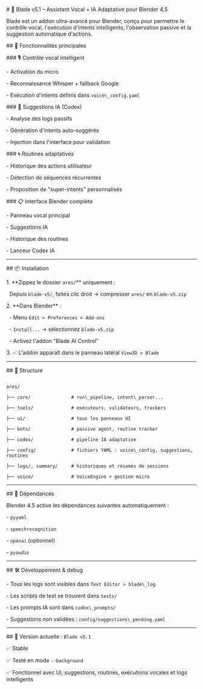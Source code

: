 ﻿\# 🧠 Blade v5.1 – Assistant Vocal + IA Adaptative pour Blender 4.5



Blade est un addon ultra-avancé pour Blender, conçu pour permettre le contrôle vocal, l'exécution d'intents intelligents, l'observation passive et la suggestion automatique d'actions.



\## 🚀 Fonctionnalités principales



\### 🎙 Contrôle vocal intelligent

\- Activation du micro

\- Reconnaissance Whisper + fallback Google

\- Exécution d'intents définis dans `voice\_config.yaml`



\### 🔄 Suggestions IA (Codex)

\- Analyse des logs passifs

\- Génération d'intents auto-suggérés

\- Injection dans l'interface pour validation



\### 🌀 Routines adaptatives

\- Historique des actions utilisateur

\- Détection de séquences récurrentes

\- Proposition de "super-intents" personnalisés



\### 📋 Interface Blender complète

\- Panneau vocal principal

\- Suggestions IA

\- Historique des routines

\- Lanceur Codex IA



---



\## 📦 Installation



1\. \*\*Zippez le dossier `ares/`\*\* uniquement :

&nbsp;  Depuis `blade-v5/`, faites clic droit → compresser `ares/` en `blade-v5.zip`



2\. \*\*Dans Blender\*\* :

&nbsp;  - Menu `Edit > Preferences > Add-ons`

&nbsp;  - `Install...` → sélectionnez `blade-v5.zip`

&nbsp;  - Activez l'addon "Blade AI Control"



3\. ✅ L'addon apparaît dans le panneau latéral `View3D > Blade`



---



\## 📁 Structure



```

ares/

├── core/               # run\_pipeline, intent\_parser...

├── tools/              # exécuteurs, validateurs, trackers

├── ui/                 # tous les panneaux UI

├── bots/               # passive agent, routine tracker

├── codex/              # pipeline IA adaptative

├── config/             # fichiers YAML : voice\_config, suggestions, routines

├── logs/, summary/     # historiques et résumés de sessions

├── voice/              # VoiceEngine + gestion micro

```



---



\## 🔧 Dépendances



Blender 4.5 active les dépendances suivantes automatiquement :

\- `pyyaml`

\- `speechrecognition`

\- `openai` (optionnel)

\- `pyaudio`



---



\## 🛠 Développement \& debug



\- Tous les logs sont visibles dans `Text Editor > blade\_log`

\- Les scripts de test se trouvent dans `tests/`

\- Les prompts IA sont dans `codex\_prompts/`

\- Suggestions non validées : `config/suggestions\_pending.yaml`



---



\## 📍 Version actuelle : `Blade v5.1`



✅ Stable

✅ Testé en mode `--background`

✅ Fonctionnel avec UI, suggestions, routines, exécutions vocales et logs intelligents
